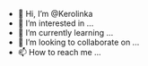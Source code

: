 - 👋 Hi, I’m @Kerolinka
- 👀 I’m interested in ...
- 🌱 I’m currently learning ...
- 💞️ I’m looking to collaborate on ...
- 📫 How to reach me ...

<!---
Kerolinka/Kerolinka is a ✨ special ✨ repository because its `README.md` (this file) appears on your GitHub profile.
You can click the Preview link to take a look at your changes.
--->
